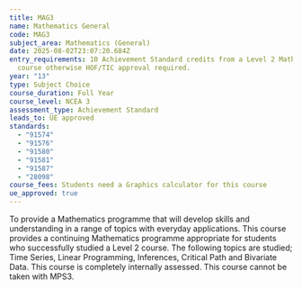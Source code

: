 ```yaml
---
title: MAG3
name: Mathematics General
code: MAG3
subject_area: Mathematics (General)
date: 2025-08-02T23:07:20.684Z
entry_requirements: 10 Achievement Standard credits from a Level 2 Mathematics
  course otherwise HOF/TIC approval required.
year: "13"
type: Subject Choice
course_duration: Full Year
course_level: NCEA 3
assessment_type: Achievement Standard
leads_to: UE approved
standards:
  - "91574"
  - "91576"
  - "91580"
  - "91581"
  - "91587"
  - "28098"
course_fees: Students need a Graphics calculator for this course
ue_approved: true
---
```

To provide a Mathematics programme that will develop skills and understanding in a range of topics with everyday applications. This course provides a continuing Mathematics programme appropriate for students who successfully studied a Level 2 course. The following topics are studied; Time Series, Linear Programming, Inferences, Critical Path and Bivariate Data. This course is completely internally assessed.
This course cannot be taken with MPS3.
